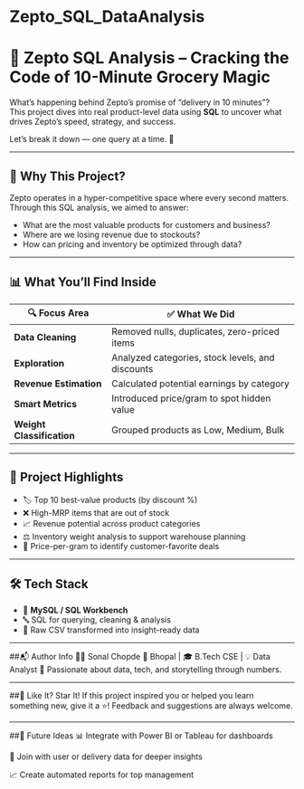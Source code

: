 # Zepto_SQL_DataAnalysis
# 🛒 Zepto SQL Analysis – Cracking the Code of 10-Minute Grocery Magic

What’s happening behind Zepto’s promise of “delivery in 10 minutes”?  
This project dives into real product-level data using **SQL** to uncover what drives Zepto’s speed, strategy, and success.

Let’s break it down — one query at a time. 🧠

---

## 🚀 Why This Project?

Zepto operates in a hyper-competitive space where every second matters.  
Through this SQL analysis, we aimed to answer:

- What are the most valuable products for customers and business?
- Where are we losing revenue due to stockouts?
- How can pricing and inventory be optimized through data?

---

## 📊 What You’ll Find Inside

| 🔍 Focus Area | ✅ What We Did |
|--------------|----------------|
| **Data Cleaning** | Removed nulls, duplicates, zero-priced items |
| **Exploration** | Analyzed categories, stock levels, and discounts |
| **Revenue Estimation** | Calculated potential earnings by category |
| **Smart Metrics** | Introduced price/gram to spot hidden value |
| **Weight Classification** | Grouped products as Low, Medium, Bulk |

---

## 🎯 Project Highlights

- 🏷️ Top 10 best-value products (by discount %)
- ❌ High-MRP items that are out of stock
- 📈 Revenue potential across product categories
- ⚖️ Inventory weight analysis to support warehouse planning
- 🧃 Price-per-gram to identify customer-favorite deals

---

## 🛠 Tech Stack

- 💾 **MySQL / SQL Workbench**
- 🔤 SQL for querying, cleaning & analysis
- 🧹 Raw CSV transformed into insight-ready data

---

##📬 Author Info
👩‍💻 Sonal Chopde
📍 Bhopal | 🎓 B.Tech CSE | 💡 Data Analyst
🧠 Passionate about data, tech, and storytelling through numbers.

---

##🌟 Like It? Star It!
If this project inspired you or helped you learn something new, give it a ⭐!
Feedback and suggestions are always welcome.

---

##📌 Future Ideas
📊 Integrate with Power BI or Tableau for dashboards

🧾 Join with user or delivery data for deeper insights

📈 Create automated reports for top management


